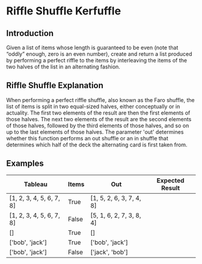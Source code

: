 <!DOCTYPE html>
<html lang="en">
<head>
  <meta charset="UTF-8">
  <meta name="viewport" content="width=device-width, initial-scale=1.0">
  <title>Riffle Shuffle Kerfuffle</title>
</head>
<body>

<h1>Riffle Shuffle Kerfuffle</h1>

<h2>Introduction</h2>
<p>
  Given a list of items whose length is guaranteed to be even (note that “oddly” enough, zero is an even number),
  create and return a list produced by performing a perfect riffle to the items by interleaving the items of the two halves
  of the list in an alternating fashion.
</p>

<h2>Riffle Shuffle Explanation</h2>
<p>
  When performing a perfect riffle shuffle, also known as the Faro shuffle, the list of items is split in two equal-sized halves,
  either conceptually or in actuality. The first two elements of the result are then the first elements of those halves.
  The next two elements of the result are the second elements of those halves, followed by the third elements of those halves,
  and so on up to the last elements of those halves. The parameter 'out' determines whether this function performs an out shuffle
  or an in shuffle that determines which half of the deck the alternating card is first taken from.
</p>

<h2>Examples</h2>
<table>
  <thead>
    <tr>
      <th>Tableau</th>
      <th>Items</th>
      <th>Out</th>
      <th>Expected Result</th>
    </tr>
  </thead>
  <tbody>
    <tr>
      <td>[1, 2, 3, 4, 5, 6, 7, 8]</td>
      <td>True</td>
      <td>[1, 5, 2, 6, 3, 7, 4, 8]</td>
    </tr>
    <tr>
      <td>[1, 2, 3, 4, 5, 6, 7, 8]</td>
      <td>False</td>
      <td>[5, 1, 6, 2, 7, 3, 8, 4]</td>
    </tr>
    <tr>
      <td>[]</td>
      <td>True</td>
      <td>[]</td>
    </tr>
    <tr>
      <td>['bob', 'jack']</td>
      <td>True</td>
      <td>['bob', 'jack']</td>
    </tr>
    <tr>
      <td>['bob', 'jack']</td>
      <td>False</td>
      <td>['jack', 'bob']</td>
    </tr>
  </tbody>
</table>

</body>
</html>
